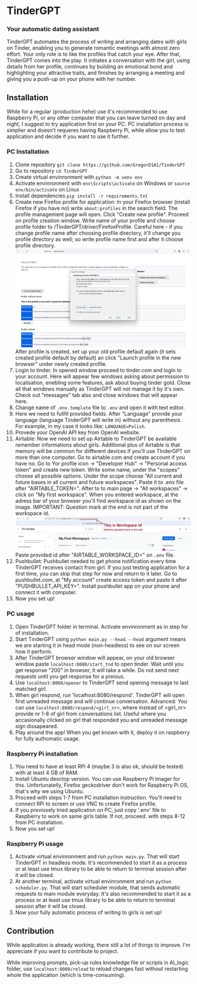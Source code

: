 # TinderGPT 
### Your automatic dating assistant
TinderGPT automates the process of writing and arranging dates with girls on Tinder, enabling you to generate romantic meetings with almost zero effort. Your only role is to like the profiles that catch your eye. After that, TinderGPT comes into the play. It initiates a conversation with the girl, using details from her profile, continues by building an emotional bond and highlighting your attractive traits, and finishes by arranging a meeting and giving you a push-up on your phone with her number.


## Installation
While for a regular (production hehe) use it's recommended to use Raspberry Pi, or any other computer that you can leave turned on day and night, I suggest to try application first on your PC. PC installation process is simplier and doesn't requeres having Raspberry Pi, while allow you to test application and decide if you want to use it further.

### PC Installation

1. Clone repository `git clone https://github.com/GregorD1A1/TinderGPT`
2. Go to repository `cd TinderGPT`
3. Create virtual envinronment with `python -m venv env`
4. Activate envinronment with `env\Scripts\activate` on Windows or `source env/bin/activate` on Linux
5. Install dependencies `pip install -r requirements.txt`
6. Create new Firefox profile for application: 
In your Firefox browser (install Firefox if you have no) write `about:profiles` in the search field. The profile management page will open. Click "Create new profile". Proceed on profile creation window. Write name of your profile and choose profile folder to <path>/TinderGPT/driver/FirefoxProfile. Careful here - if you change profile name after choosing profile directory, it'll change you profile directory as well; so write profile name first and after it choose profile directory.
![Firefox profile creation](images/Profile_creation.png)
After profile is created, set up your old profile default again (it sets created profile default by default) an click "Launch profile in the new browser" under newly created profile.
7. Login to tinder. In opened window proceed to tinder.com and login to your account. Here will appear few windows asking about permission to localisation, enebling some features, ask about buying tinder gold. Close all that windows manually as TinderGPT will not manage it by it's own. Check out "messages" tab also and close windows that will appear here.
8. Change name of `.env.template` file to `.env` and open it with text editor.
9. Here we need to fullfil provided fields. After "Language" provide your language (language TinderGPT will write in) without any parenthesis. For example, in my case it looks like: `LANGUAGE=Polish`.
10. Provede your OpenAI API key from OpenAI website.
11. Airtable:
Now we need to set up Airtable to TinderGPT be available remember informations about girls. Additional plus of Airtable is that memory will be common for diifferent devices if you'll use TInderGPT on more than one computer. Go to airtable.com and create account if you have no. Go to Yor profile icon -> "Developer Hub" -> "Personal access token" and create new token. Write some name, under the "scopes" choose all possible options. Under the scope choose "All current and future bases in all current and future workspaces". Paste it to .env file after "AIRTABLE_TOKEN=".
After to to main page -> "All workspaces" -> click on "My first workspace". When you entered workspace, at the adress bar of your browser you'll find workspace id as shown on the image. IMPORTANT: Question mark at the end is not part of the workspace id.
![Airtable workspace](images/Airtable_workspace.png)
Paste provided id after "AIRTABLE_WORKSPACE_ID=" on `.env` file.
12. Pushbullet: Pushbullet needed to get phone notification every time TinderGPT receives contact from girl. If you just testing application for a first time, you can skip that step for now and return to it later. Go to pushbullet.com, at "My account" create access token and paste it after "PUSHBULLET_API_KEY=". Install pushbullet app on your phone and connect it with computer.
13. Now you set up! 

### PC usage

1. Open TinderGPT folder in terminal. Activate envinronment as in step for of installation.
2. Start TinderGPT using `python main.py --head`. `--head` argument means we are starting it in head mode (non-headless) to see on our screen how it perform.
3. After TinderGPT browser window will appear, on your old browser window paste `localhost:8080/start_tnd` to open tinder. Wait until you get response "200" in browser, it will take a while. Do not send next requests until you get response for a preious.
5. Use `localhost:8080/opener` to TinderGPT send opening message to last matched girl.
6. When girl respond, run 'localhost:8080/respond'. TinderGPT will open first unreaded message and will continue conversation. Advanced: You can use `localhost:8080/respond/<girl_nr>`, where instead of <girl_nr> provide nr 1-8 of girl from conversations list. Useful where you accasionally clicked on girl that responded you and unreaded message sign dissapeared.
7. Play around the app! When you get known with it, deploy it on raspberry for fully authomatic usage.



### Raspberry Pi installation
1. You need to have at least RPi 4 (maybe 3 is also ok, should be tested) with at least 4 GB of RAM.
2. Install Ubuntu desctop version. You can use Raspberry Pi Imager for this. Unfortunatelly, Firefox geckodriver don't work for Raspberry Pi OS, that's why we using Ubuntu.
3. Proceed with steps 1-7 from PC installation instruction. You'll need to connect RPi to screen or use VNC to create Firefox profile.
4. If you previosely tried application on PC, just copy '.env' file to Raspberry to work on same girls table. If not, proceed. with steps 8-12 from PC installation.
5. Now you set up!

### Raspberry Pi usage
1. Activate virtual envinronment and run `python main.py`. That will start TinderGPT in headless mode. It's recommended to start it as a process or at least use tmux library to be able to return to terminal session after it will be closed.
2. At another terminal, activate virtual envinronment and run `python scheduler.py`. That will start scheduler module, that sends automatic requests to main module everyday. It's also recommended to start it as a process or at least use tmux library to be able to return to terminal session after it will be closed.
3. Now your fully automatic process of writing to girls is set up!


## Contribution
While application is already working, there still a lot of things to improve. I'm appreciate if you want to contribute to project. 

While improving prompts, pick-up rules knowledge file or scripts in AI_logic folder, use `localhost:8080/reload` to reload changes fast without restarting whole the application (which is time-consuming).